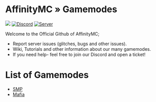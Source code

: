 # AffinityMC » Gamemodes
 
![](https://visitor-badge.glitch.me/badge?page_id=affinitynetwork.gamemodes) [![Discord](https://discordapp.com/api/guilds/498196968535752724/widget.png?style=shield)](https://discord.gg/3uFyPw4PTG) [![Server](https://img.shields.io/badge/Server-Offline-red)](https://affinitymc.statuspage.io)

Welcome to the Official Github of AffinityMC; 
- Report server issues (glitches, bugs and other issues).
- Wiki, Tutorials and other information about our many gamemodes.
- If you need help- feel free to join our Discord and open a ticket!

# List of Gamemodes
- [SMP](https://github.com/AffinityNetwork/Gamemodes/wiki)
- [Mafia](https://github.com/AffinityNetwork/Gamemodes/wiki)

